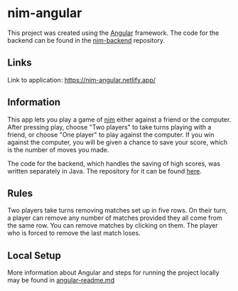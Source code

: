 # nim-angular

This project was created using the [Angular](https://www.angular.io) framework. The code for the backend can be found in the [nim-backend](https://www.github.com/matt-marko/nim-backend) repository.

## Links 

Link to application: https://nim-angular.netlify.app/

## Information

This app lets you play a game of [nim](https://en.wikipedia.org/wiki/Nim) either against a friend or the computer. After pressing play, choose "Two players" to take turns playing with a friend, or choose "One player" to play against the computer. If you win against the computer, you will be given a chance to save your score, which is the number of moves you made.

The code for the backend, which handles the saving of high scores, was written separately in Java. The repository for it can be found [here](https://www.github.com/matt-marko/nim-backend).

## Rules
Two players take turns removing matches set up in five rows. On their turn, a player can remove any number of matches provided they all come from the same row. You can remove matches by clicking on them. The player who is forced to remove the last match loses.

## Local Setup

More information about Angular and steps for running the project locally may be found in [angular-readme.md](angular-readme.md)
